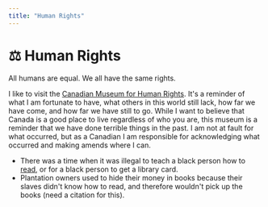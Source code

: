 ```yaml
---
title: "Human Rights"
---
```


# ⚖ Human Rights

All humans are equal. We all have the same rights.

I like to visit the [Canadian Museum for Human Rights](https://humanrights.ca/).
It's a reminder of what I am fortunate to have, what others in this world still
lack, how far we have come, and how far we have still to go. While I want to
believe that Canada is a good place to live regardless of who you are, this
museum is a reminder that we have done terrible things in the past. I am not at
fault for what occurred, but as a Canadian I am responsible for acknowledging
what occurred and making amends where I can.

- There was a time when it was illegal to teach a black person how to
  [read](reading/index.md), or for a black person to get a library card.
- Plantation owners used to hide their money in books because their slaves
  didn't know how to read, and therefore wouldn't pick up the books (need a
  citation for this).
